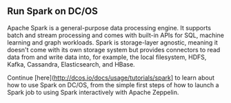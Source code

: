 ## Run Spark on DC/OS

Apache Spark is a general-purpose data processing engine. It supports batch and stream processing and comes with built-in APIs for SQL, machine learning and graph workloads. Spark is storage-layer agnostic, meaning it doesn't come with its own storage system but provides connectors to read data from and write data into, for example, the local filesystem, HDFS, Kafka, Cassandra, Elasticsearch, and HBase.

Continue [here](http://dcos.io/docs/usage/tutorials/spark] to learn about how to use Spark on DC/OS, from the simple first steps of how to launch a Spark job to using Spark interactively with Apache Zeppelin.
